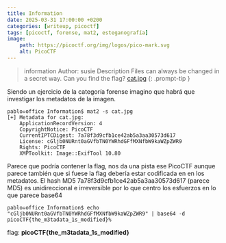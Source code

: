 ```yaml
---
title: Information
date: 2025-03-31 17:00:00 +0200
categories: [writeup, picoctf]
tags: [picoctf, forense, mat2, esteganografía]     
image:
    path: https://picoctf.org/img/logos/pico-mark.svg
    alt: PicoCTF
---
```



>information
Author: susie
Description
Files can always be changed in a secret way. Can you find the flag? [cat.jpg](https://mercury.picoctf.net/static/d1375e383810d8d957c04eef9e345732/cat.jpg)
{: .prompt-tip }

Siendo un ejercicio de la categoría forense imagino que habrá que investigar los metadatos de la imagen. 

``` shell
pablo☠office Information$ mat2 -s cat.jpg   
[+] Metadata for cat.jpg:
    ApplicationRecordVersion: 4
    CopyrightNotice: PicoCTF
    CurrentIPTCDigest: 7a78f3d9cfb1ce42ab5a3aa30573d617
    License: cGljb0NURnt0aGVfbTN0YWRhdGFfMXNfbW9kaWZpZWR9
    Rights: PicoCTF
    XMPToolkit: Image::ExifTool 10.80
```
Parece que podría contener la flag, nos da una pista ese PicoCTF aunque parece también que si fuese la flag debería estar codificada en en los metadatos. El hash MD5 7a78f3d9cfb1ce42ab5a3aa30573d617 (parece MD5) es unidireccional e irreversible por lo que centro los esfuerzos en lo que parece base64

``` shell
pablo☠office Information$ echo "cGljb0NURnt0aGVfbTN0YWRhdGFfMXNfbW9kaWZpZWR9" | base64 -d
picoCTF{the_m3tadata_1s_modified}%    
```

flag: **picoCTF{the_m3tadata_1s_modified}**

